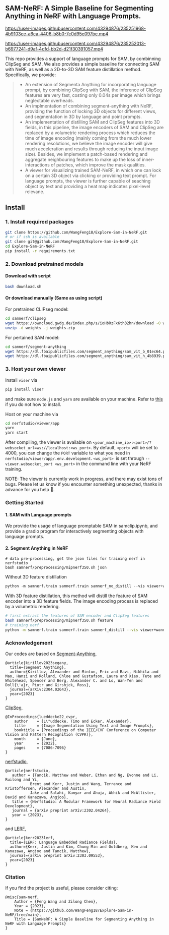 ## SAM-NeRF: A Simple Baseline for Segmenting Anything in NeRF with Language Prompts.


https://user-images.githubusercontent.com/43294876/235251968-4b9103ee-a6ca-4406-b8b0-7c0d95e097be.mp4


https://user-images.githubusercontent.com/43294876/235252013-b6977241-d9af-4dfd-bb2d-d21f30391057.mp4


This repo provides a support of language prompts for SAM, by combinning ClipSeg and SAM. We also provides a simple baseline for connecting SAM with NeRF, as well as a 2D-to-3D SAM feature distillation method. Specifically, we provide:

> - An extension of Segmenta Anything for incorporating language prompt, by combining ClipSeg with SAM, the inference of ClipSeg features are very fast, costing only 0.04s per image which brings neglectable overheads.
> - An implmentation of combining segment-anything with NeRF, providing the function of locking 3D objects for different views, and segmentation in 3D by language and point prompts.
>  - An implementation of distilling SAM and ClipSeg features into 3D fields, in this pipeline, the image encoders of SAM and ClipSeg are replaced by a volumetric rendering process which reduces the time of image encoding (mainly coming from the much lower rendering resolutions, we believe the image encoder will give much acceleration and results through reducing the input image size). Besides, we implement a patch-based rendering and aggregate neighbouring features to make up the loss of inner-interactions of patches, which improve the mask qualities.
> - A viewer for visualizing trained SAM-NeRF, in which one can lock on a certain 3D object via clicking or providing text prompt. For language prompts, the viewer is further capable of seaching object by text and providing a heat map indicates pixel-level relevane.


## Install
### 1. Install required packages
```bash
git clone https://github.com/WangFeng18/Explore-Sam-in-NeRF.git
# or if ssh is available
git clone git@github.com:WangFeng18/Explore-Sam-in-NeRF.git
cd Explore-Sam-in-NeRF
pip install -r requirements.txt
```

### 2. Download pretrained models

#### Download with script

```bash
bash download.sh
```


#### Or download manually (Same as using script)

For pretrained CLIPseg model:

```bash
cd samnerf/clipseg
wget https://owncloud.gwdg.de/index.php/s/ioHbRzFx6th32hn/download -O weights.zip
unzip -d weights -j weights.zip
```

For pertained SAM model:

```bash
cd samnerf/segment-anything
wget https://dl.fbaipublicfiles.com/segment_anything/sam_vit_b_01ec64.pth
wget https://dl.fbaipublicfiles.com/segment_anything/sam_vit_h_4b8939.pth
```


### 3. Host your own viewer

Install `viser` via

```bash
pip install viser
```

and make sure `node.js` and `yarn` are available on your machine. Refer to [this](https://www.digitalocean.com/community/tutorials/how-to-install-node-js-on-ubuntu-20-04) if you do not how to install.



Host on your machine via

```bash
cd nerfstudio/viewer/app
yarn
yarn start
```

After compiling, the viewer is available on `<your_machine_ip>:<port>/?websocket_url=ws://localhost:<ws_port>`. By default, `<port>` will be set to 4000, you can change the `PORT` variable to what you need in `nerfstudio/viewer/app/.env.development`. `<ws_port> `is set through `--viewer.websocket_port <ws_port>` in the command line with your NeRF training.


NOTE: The viewer is currently work in progress, and there may exist tons of bugs. Please let us know if you encounter something unexpected, thanks in advance for you help :smiling_face_with_three_hearts:. 



### Getting Started

#### 1. SAM with Language prompts

We provide the usage of language promptable SAM in samclip.ipynb, and provide a gradio program for interactively segmenting objects with language prompts.

#### 2. Segment Anything in NeRF
```
# data pre-processing, get the json files for training nerf in nerfstudio
bash samnerf/preprocessing/mipnerf350.sh json
```

Without 3D feature distillation
```python
python -m samnerf.train samnerf.train samnerf_no_distill --vis viewer+wandb --viewer.websocket-port 7007
```

With 3D feature distillation, this method will distill the feature of SAM encoder into a 3D feature fields. The image encoding process is replaced by a volumetric rendering.
```bash
# first extract the features of SAM encoder and ClipSeg features
bash samnerf/preprocessing/mipnerf350.sh feature
# training nerf
python -m samnerf.train samnerf.train samnerf_distill --vis viewer+wandb --viewer.websocket-port 7007
```


### Acknowledgement
Our codes are based on 
[Segment-Anything](https://github.com/facebookresearch/segment-anything),
```
@article{kirillov2023segany,
  title={Segment Anything},
  author={Kirillov, Alexander and Mintun, Eric and Ravi, Nikhila and Mao, Hanzi and Rolland, Chloe and Gustafson, Laura and Xiao, Tete and Whitehead, Spencer and Berg, Alexander C. and Lo, Wan-Yen and Doll{\'a}r, Piotr and Girshick, Ross},
  journal={arXiv:2304.02643},
  year={2023}
}
```

[ClipSeg](https://github.com/timojl/clipseg),
```
@InProceedings{lueddecke22_cvpr,
    author    = {L\"uddecke, Timo and Ecker, Alexander},
    title     = {Image Segmentation Using Text and Image Prompts},
    booktitle = {Proceedings of the IEEE/CVF Conference on Computer Vision and Pattern Recognition (CVPR)},
    month     = {June},
    year      = {2022},
    pages     = {7086-7096}
}
```

 [nerfstudio](https://github.com/nerfstudio-project/nerfstudio),
 ```
@article{nerfstudio,
    author = {Tancik, Matthew and Weber, Ethan and Ng, Evonne and Li, Ruilong and Yi,
            Brent and Kerr, Justin and Wang, Terrance and Kristoffersen, Alexander and Austin,
            Jake and Salahi, Kamyar and Ahuja, Abhik and McAllister, David and Kanazawa, Angjoo},
    title = {Nerfstudio: A Modular Framework for Neural Radiance Field Development},
    journal = {arXiv preprint arXiv:2302.04264},
    year = {2023},
}
```
and [LERF](https://github.com/kerrj/lerf),
```
@article{kerr2023lerf,
  title={LERF: Language Embedded Radiance Fields},
  author={Kerr, Justin and Kim, Chung Min and Goldberg, Ken and Kanazawa, Angjoo and Tancik, Matthew},
  journal={arXiv preprint arXiv:2303.09553},
  year={2023}
}
```

### Citation
If you find the project is useful, please consider citing:

``` 
@misc{sam-nerf,
    Author = {Feng Wang and Zilong Chen},
    Year = {2023},
    Note = {https://github.com/WangFeng18/Explore-Sam-in-NeRF/tree/main},
    Title = {SamNeRF: A Simple Baseline for Segmenting Anything in NeRF with Language Prompts}
}
```